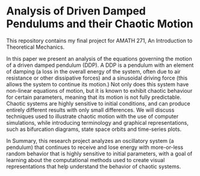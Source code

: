 # Analysis of Driven Damped Pendulums and their Chaotic Motion
This repository contains my final project for AMATH 271, An Introduction to Theoretical Mechanics.

In this paper we present an analysis of the equations governing the motion of a driven damped pendulum (DDP). A DDP is a pendulum with an element of damping (a loss in the overall energy of the system, often due to air resistance or other dissipative forces) and a sinusoidal driving force (this allows the system to continue its motion.) Not only does this system have non-linear equations of motion, but it is known to exhibit chaotic behaviour for certain parameters, meaning that its motion is not fully predictable. Chaotic systems are highly sensitive to initial conditions, and can produce entirely different results with only small differences. We will discuss techniques used to illustrate chaotic motion with the use of computer simulations, while introducing terminology and graphical representations, such as bifurcation diagrams, state space orbits and time-series plots.

In Summary, this research project analyzes an oscillatory system (a pendulum) that continues to receive and lose energy with more-or-less random behavior that is highly sensitive to initial parameters, with a goal of learning about the computational methods used to create visual representations that help understand the behavior of chaotic systems.

